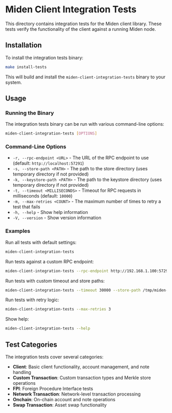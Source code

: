 # Miden Client Integration Tests

This directory contains integration tests for the Miden client library. These tests verify the functionality of the client against a running Miden node.

## Installation

To install the integration tests binary:

```bash
make install-tests
```

This will build and install the `miden-client-integration-tests` binary to your system.

## Usage

### Running the Binary

The integration tests binary can be run with various command-line options:

```bash
miden-client-integration-tests [OPTIONS]
```

### Command-Line Options

- `-r, --rpc-endpoint <URL>` - The URL of the RPC endpoint to use (default: `http://localhost:57291`)
- `-s, --store-path <PATH>` - The path to the store directory (uses temporary directory if not provided)
- `-k, --keystore-path <PATH>` - The path to the keystore directory (uses temporary directory if not provided)
- `-t, --timeout <MILLISECONDS>` - Timeout for RPC requests in milliseconds (default: `10000`)
- `-m, --max-retries <COUNT>` - The maximum number of times to retry a test that fails
- `-h, --help` - Show help information
- `-V, --version` - Show version information

### Examples

Run all tests with default settings:
```bash
miden-client-integration-tests
```

Run tests against a custom RPC endpoint:
```bash
miden-client-integration-tests --rpc-endpoint http://192.168.1.100:57291
```

Run tests with custom timeout and store paths:
```bash
miden-client-integration-tests --timeout 30000 --store-path /tmp/miden-store --keystore-path /tmp/miden-keystore
```

Run tests with retry logic:
```bash
miden-client-integration-tests --max-retries 3
```

Show help:
```bash
miden-client-integration-tests --help
```

## Test Categories

The integration tests cover several categories:

- **Client**: Basic client functionality, account management, and note handling
- **Custom Transaction**: Custom transaction types and Merkle store operations
- **FPI**: Foreign Procedure Interface tests
- **Network Transaction**: Network-level transaction processing
- **Onchain**: On-chain account and note operations
- **Swap Transaction**: Asset swap functionality
